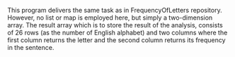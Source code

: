 This program delivers the same task as in FrequencyOfLetters repository. However, no list or map is employed here, but simply a two-dimension array.
The result array which is to store the result of the analysis, consists of 26 rows (as the number of English alphabet) and two columns where the first column returns the letter and the second column returns its frequency in the sentence.
